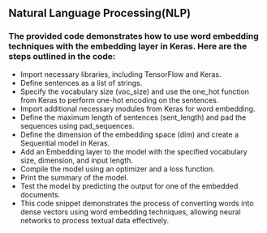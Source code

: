 ## Natural Language Processing(NLP)
### The provided code demonstrates how to use word embedding techniques with the embedding layer in Keras. Here are the steps outlined in the code:

- Import necessary libraries, including TensorFlow and Keras.
- Define sentences as a list of strings.
- Specify the vocabulary size (voc_size) and use the one_hot function from Keras to perform one-hot encoding on the sentences.
- Import additional necessary modules from Keras for word embedding.
- Define the maximum length of sentences (sent_length) and pad the sequences using pad_sequences.
- Define the dimension of the embedding space (dim) and create a Sequential model in Keras.
- Add an Embedding layer to the model with the specified vocabulary size, dimension, and input length.
- Compile the model using an optimizer and a loss function.
- Print the summary of the model.
- Test the model by predicting the output for one of the embedded documents.
- This code snippet demonstrates the process of converting words into dense vectors using word embedding techniques, allowing neural networks to process textual data effectively.
